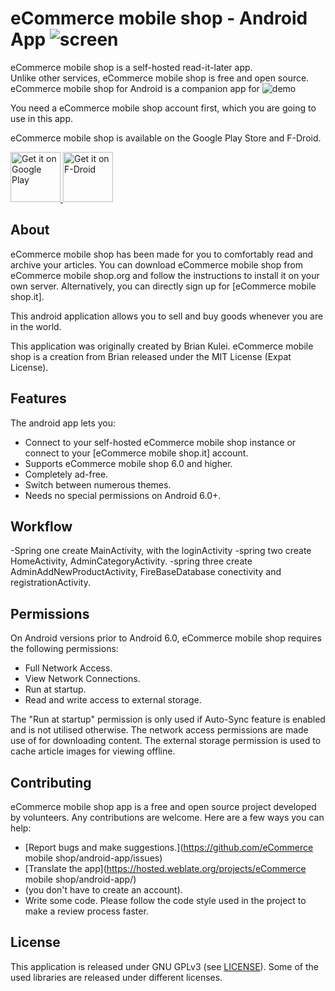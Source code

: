# eCommerce mobile shop - Android App ![screen](https://user-images.githubusercontent.com/82508349/135058021-3aba7e60-541d-414c-a9f8-66707c253eaa.jpg)

eCommerce mobile shop is a self-hosted read-it-later app.  
Unlike other services, eCommerce mobile shop is free and open source.  
eCommerce mobile shop for Android is a companion app for ![demo](https://user-images.githubusercontent.com/82508349/132172535-c4e04b03-6fba-435e-a95b-b55b34c7a2ae.gif)

You need a eCommerce mobile shop account first, which you are going to use in this app.

eCommerce mobile shop is available on the Google Play Store and F-Droid.

<p align="left">
<a href="#">
    <img alt="Get it on Google Play"
        height="80"
        src="https://play.google.com/intl/en_us/badges/images/generic/en_badge_web_generic.png" />
</a>  
<a href="#">
    <img alt="Get it on F-Droid"
        height="80"
        src="https://f-droid.org/badge/get-it-on.png" />
        </a>
        </p>

## About

eCommerce mobile shop has been made for you to comfortably read and archive your articles.
You can download eCommerce mobile shop from eCommerce mobile shop.org and follow the instructions to install it on your own server.
Alternatively, you can directly sign up for [eCommerce mobile shop.it].

This android application allows you to sell and buy goods whenever you are in the world.

This application was originally created by Brian Kulei.
eCommerce mobile shop is a creation from Brian  released under the MIT License (Expat License).

## Features

The android app lets you:
- Connect to your self-hosted eCommerce mobile shop instance or connect to your [eCommerce mobile shop.it] account.
- Supports eCommerce mobile shop 6.0 and higher.
- Completely ad-free.
- Switch between numerous themes.
- Needs no special permissions on Android 6.0+.

## Workflow
-Spring one create MainActivity, with the loginActivity
-spring two create HomeActivity, AdminCategoryActivity.
-spring three create AdminAddNewProductActivity, FireBaseDatabase conectivity and registrationActivity.



## Permissions

On Android versions prior to Android 6.0, eCommerce mobile shop requires the following permissions:
- Full Network Access.
- View Network Connections.
- Run at startup.
- Read and write access to external storage.

The "Run at startup" permission is only used if Auto-Sync feature is enabled and is not utilised otherwise. The network access permissions are made use of for downloading content. The external storage permission is used to cache article images for viewing offline.

## Contributing

eCommerce mobile shop app is a free and open source project developed by volunteers. Any contributions are welcome. Here are a few ways you can help:
* [Report bugs and make suggestions.](https://github.com/eCommerce mobile shop/android-app/issues)
* [Translate the app](https://hosted.weblate.org/projects/eCommerce mobile shop/android-app/) 
* (you don't have to create an account).
* Write some code. Please follow the code style used in the project to make a review process faster.



## License

This application is released under GNU GPLv3 (see [LICENSE](LICENSE)).
Some of the used libraries are released under different licenses.
